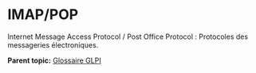 IMAP/POP
========

Internet Message Access Protocol / Post Office Protocol : Protocoles des
messageries électroniques.

**Parent topic:** [Glossaire GLPI](../../glpi/glossary.html)
